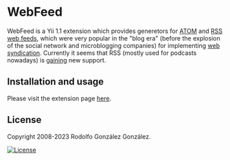 # WebFeed

WebFeed is a Yii 1.1 extension which provides generetors for [ATOM](https://en.wikipedia.org/wiki/Atom_(web_standard)) and [RSS](https://en.wikipedia.org/wiki/RSS) [web feeds](https://en.wikipedia.org/wiki/Web_feed), which were very popular in the "blog era" (before the explosion of the social network and microblogging companies) for implementing [web syndication](https://en.wikipedia.org/wiki/Web_syndication). Currently it seems that RSS (mostly used for podcasts nowadays) is [gaining](https://www.theverge.com/2021/10/8/22716813/google-chrome-follow-button-rss-reader) new support.

## Installation and usage

Please visit the extension page [here](https://www.yiiframework.com/extension/webfeed).

## License

Copyright 2008-2023 Rodolfo González González.

[![License](https://img.shields.io/badge/License-BSD_3--Clause-blue.svg)](https://opensource.org/licenses/BSD-3-Clause)
